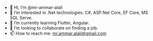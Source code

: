 - 👋 Hi, I’m @mr-ammar-alali
- 👀 I’m interested in .Net technologies: C#, ASP.Net Core, EF Core, MS SQL Serve.
- 🌱 I’m currently learning Flutter, Angular.
- 💞️ I’m looking to collaborate on finding a job.
- 📫 How to reach me: mr.ammar.alali@gmail.com

<!---
mr-ammar-alali/mr-ammar-alali is a ✨ special ✨ repository because its `README.md` (this file) appears on your GitHub profile.
You can click the Preview link to take a look at your changes.
--->
